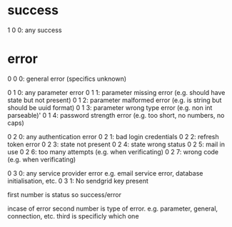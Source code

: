 # success
1 0 0: any success
# error
0 0 0: general error (specifics unknown)

0 1 0: any parameter error
0 1 1: parameter missing error (e.g. should have state but not present)
0 1 2: parameter malformed error (e.g. is string but should be uuid format)
0 1 3: parameter wrong type error (e.g. non int parseable)'
0 1 4: password strength error (e.g. too short, no numbers, no caps)

0 2 0: any authentication error
0 2 1: bad login credentials
0 2 2: refresh token error
0 2 3: state not present
0 2 4: state wrong status
0 2 5: mail in use
0 2 6: too many attempts (e.g. when verificating)
0 2 7: wrong code (e.g. when verificating)

0 3 0: any service provider error e.g. email service error, database initialisation, etc.
0 3 1: No sendgrid key present




first number is status so success/error


incase of error
second number is type of error. e.g. parameter, general, connection, etc.
third is specificly which one